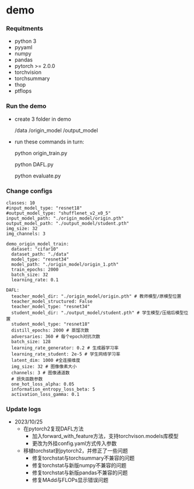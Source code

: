 # demo
### Requitments

- python 3
- pyyaml
- numpy
- pandas
- pytorch >= 2.0.0
- torchvision
- torchsummary
- thop
- ptflops

### Run the demo
- create 3 folder in demo


    /data   /origin_model   /output_model
- run these commands in turn:


    python origin_train.py

    python DAFL.py

    python evaluate.py

### Change configs
    classes: 10
    #input_model_type: "resnet18"
    #output_model_type: "shufflenet_v2_x0_5"
    input_model_path: "./origin_model/origin.pth"
    output_model_path: "./output_model/student.pth"
    img_size: 32
    img_channels: 3
    
    demo_origin_model_train:
      dataset: "cifar10"
      dataset_path: "./data"
      model_type: "resnet34"
      model_path: "./origin_model/origin_1.pth"
      train_epochs: 2000
      batch_size: 32
      learning_rate: 0.1
    
    DAFL:
      teacher_model_dir: "./origin_model/origin.pth" # 教师模型/原模型位置
      teacher_model_structured: False
      teacher_model_type: "resnet34"
      student_model_dir: "./output_model/student.pth" # 学生模型/压缩后模型位置
      student_model_type: "resnet18"
      distill_epochs: 2000 # 蒸馏次数
      adversaries: 360 # 每个epoch对抗次数
      batch_size: 128
      learning_rate_generator: 0.2 # 生成器学习率
      learning_rate_student: 2e-5 # 学生网络学习率
      latent_dim: 1000 #全连接维度
      img_size: 32 # 图像像素大小
      channels: 3 # 图像通道数
      # 损失函数参数
      one_hot_loss_alpha: 0.05
      information_entropy_loss_beta: 5
      activation_loss_gamma: 0.1

### Update logs
- 2023/10/25
  - 在pytorch2复现DAFL方法
    - 加入forward_with_feature方法，支持torchvison.models库模型
    - 更改为外挂config.yaml方式传入参数
  - 移植torchstat到pytorch2，并修正了一些问题
    - 修复torchstat与torchsummary不兼容的问题
    - 修复torchstat与新版numpy不兼容的问题
    - 修复torchstat与新版pandas不兼容的问题
    - 修复MAdd与FLOPs显示错误问题